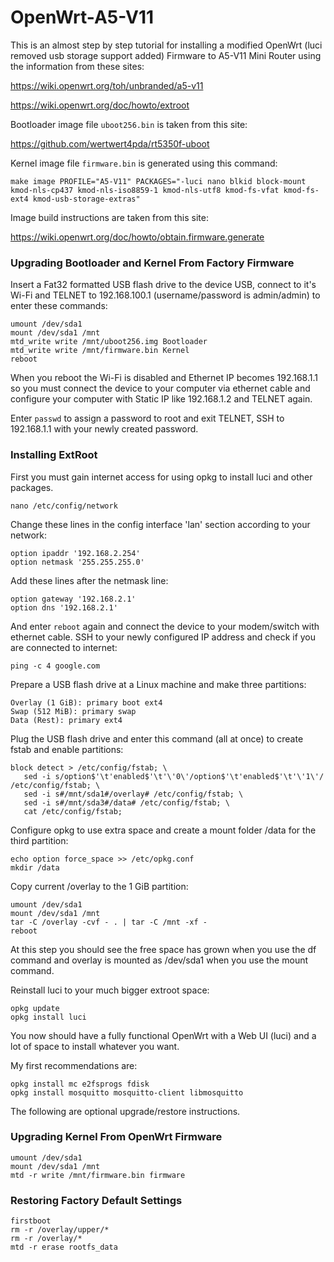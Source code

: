 # OpenWrt-A5-V11

This is an almost step by step tutorial for installing a modified OpenWrt (luci removed usb storage support added) Firmware to A5-V11 Mini Router using the information from these sites:

https://wiki.openwrt.org/toh/unbranded/a5-v11

https://wiki.openwrt.org/doc/howto/extroot

Bootloader image file `uboot256.bin` is taken from this site:

https://github.com/wertwert4pda/rt5350f-uboot

Kernel image file `firmware.bin` is generated using this command:
```
make image PROFILE="A5-V11" PACKAGES="-luci nano blkid block-mount kmod-nls-cp437 kmod-nls-iso8859-1 kmod-nls-utf8 kmod-fs-vfat kmod-fs-ext4 kmod-usb-storage-extras"
```

Image build instructions are taken from this site:

https://wiki.openwrt.org/doc/howto/obtain.firmware.generate 


### Upgrading Bootloader and Kernel From Factory Firmware

Insert a Fat32 formatted USB flash drive to the device USB, connect to it's Wi-Fi and TELNET to 192.168.100.1 (username/password is admin/admin) to enter these commands: 
```
umount /dev/sda1
mount /dev/sda1 /mnt
mtd_write write /mnt/uboot256.img Bootloader
mtd_write write /mnt/firmware.bin Kernel
reboot
```

When you reboot the Wi-Fi is disabled and Ethernet IP becomes 192.168.1.1 so you must connect the device to your computer via ethernet cable and configure your computer with Static IP like 192.168.1.2 and TELNET again.

Enter `passwd` to assign a password to root and exit TELNET, SSH to 192.168.1.1 with your newly created password.


### Installing ExtRoot

First you must gain internet access for using opkg to install luci and other packages.

```
nano /etc/config/network
```

Change these lines in the config interface 'lan' section according to your network:
```
option ipaddr '192.168.2.254'
option netmask '255.255.255.0'
```

Add these lines after the netmask line:
```
option gateway '192.168.2.1'
option dns '192.168.2.1'
```

And enter `reboot` again and connect the device to your modem/switch with ethernet cable. SSH to your newly configured IP address and check if you are connected to internet:
```
ping -c 4 google.com
```

Prepare a USB flash drive at a Linux machine and make three partitions:
```
Overlay (1 GiB): primary boot ext4
Swap (512 MiB): primary swap
Data (Rest): primary ext4
```

Plug the USB flash drive and enter this command (all at once) to create fstab and enable partitions:
```
block detect > /etc/config/fstab; \
   sed -i s/option$'\t'enabled$'\t'\'0\'/option$'\t'enabled$'\t'\'1\'/ /etc/config/fstab; \
   sed -i s#/mnt/sda1#/overlay# /etc/config/fstab; \
   sed -i s#/mnt/sda3#/data# /etc/config/fstab; \
   cat /etc/config/fstab;
```

Configure opkg to use extra space and create a mount folder /data for the third partition: 
```
echo option force_space >> /etc/opkg.conf
mkdir /data
```
   
Copy current /overlay to the 1 GiB partition:
```
umount /dev/sda1
mount /dev/sda1 /mnt
tar -C /overlay -cvf - . | tar -C /mnt -xf -
reboot
```

At this step you should see the free space has grown when you use the df command and overlay is mounted as /dev/sda1 when you use the mount command.

Reinstall luci to your much bigger extroot space:
```
opkg update
opkg install luci
```

You now should have a fully functional OpenWrt with a Web UI (luci) and a lot of space to install whatever you want.

My first recommendations are:
```
opkg install mc e2fsprogs fdisk
opkg install mosquitto mosquitto-client libmosquitto 
```


The following are optional upgrade/restore instructions.

### Upgrading Kernel From OpenWrt Firmware

```
umount /dev/sda1
mount /dev/sda1 /mnt
mtd -r write /mnt/firmware.bin firmware
```


### Restoring Factory Default Settings

```
firstboot
rm -r /overlay/upper/*
rm -r /overlay/*
mtd -r erase rootfs_data
```